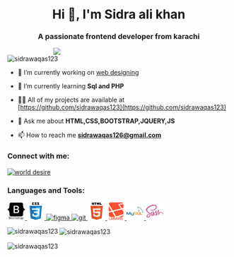 
<h1 align="center">Hi 👋, I'm Sidra ali khan</h1>
<h3 align="center">A passionate frontend developer from karachi</h3>
<img align="right" width="400px" src="https://iconscout.com/lottie-animation/young-girl-check-network-security-6955704"

<p align="left"> <img src="https://komarev.com/ghpvc/?username=sidrawaqas123&label=Profile%20views&color=0e75b6&style=flat" alt="sidrawaqas123" /> </p>

- 🔭 I’m currently working on [web designing](http://sidraalikhanportfolio.000webhostapp.com/)

- 🌱 I’m currently learning **Sql and PHP**

- 👨‍💻 All of my projects are available at [https://github.com/sidrawaqas123](https://github.com/sidrawaqas123)

- 💬 Ask me about **HTML,CSS,BOOTSTRAP,JQUERY,JS**

- 📫 How to reach me **sidrawaqas126@gmail.com**

<h3 align="left">Connect with me:</h3>
<p align="left">
<a href="https://www.youtube.com/c/world desire" target="blank"><img align="center" src="https://raw.githubusercontent.com/rahuldkjain/github-profile-readme-generator/master/src/images/icons/Social/youtube.svg" alt="world desire" height="30" width="40" /></a>
</p>

<h3 align="left">Languages and Tools:</h3>
<p align="left"> <a href="https://getbootstrap.com" target="_blank" rel="noreferrer"> <img src="https://raw.githubusercontent.com/devicons/devicon/master/icons/bootstrap/bootstrap-plain-wordmark.svg" alt="bootstrap" width="40" height="40"/> </a> <a href="https://www.w3schools.com/css/" target="_blank" rel="noreferrer"> <img src="https://raw.githubusercontent.com/devicons/devicon/master/icons/css3/css3-original-wordmark.svg" alt="css3" width="40" height="40"/> </a> <a href="https://www.figma.com/" target="_blank" rel="noreferrer"> <img src="https://www.vectorlogo.zone/logos/figma/figma-icon.svg" alt="figma" width="40" height="40"/> </a> <a href="https://git-scm.com/" target="_blank" rel="noreferrer"> <img src="https://www.vectorlogo.zone/logos/git-scm/git-scm-icon.svg" alt="git" width="40" height="40"/> </a> <a href="https://www.w3.org/html/" target="_blank" rel="noreferrer"> <img src="https://raw.githubusercontent.com/devicons/devicon/master/icons/html5/html5-original-wordmark.svg" alt="html5" width="40" height="40"/> </a> <a href="https://laravel.com/" target="_blank" rel="noreferrer"> <img src="https://raw.githubusercontent.com/devicons/devicon/master/icons/laravel/laravel-plain-wordmark.svg" alt="laravel" width="40" height="40"/> </a> <a href="https://www.mysql.com/" target="_blank" rel="noreferrer"> <img src="https://raw.githubusercontent.com/devicons/devicon/master/icons/mysql/mysql-original-wordmark.svg" alt="mysql" width="40" height="40"/> </a> <a href="https://sass-lang.com" target="_blank" rel="noreferrer"> <img src="https://raw.githubusercontent.com/devicons/devicon/master/icons/sass/sass-original.svg" alt="sass" width="40" height="40"/> </a> </p>

<p><img align="left" src="https://github-readme-stats.vercel.app/api/top-langs?username=sidrawaqas123&show_icons=true&locale=en&layout=compact" alt="sidrawaqas123" /></p>

<p>&nbsp;<img align="center" src="https://github-readme-stats.vercel.app/api?username=sidrawaqas123&show_icons=true&locale=en" alt="sidrawaqas123" /></p>

<p><img align="center" src="https://github-readme-streak-stats.herokuapp.com/?user=sidrawaqas123&" alt="sidrawaqas123" /></p>
